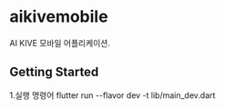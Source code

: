 # aikivemobile

AI KIVE 모바일 어플리케이션.

## Getting Started

1.실행 명령어
flutter run --flavor dev -t lib/main_dev.dart
